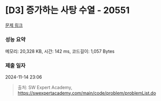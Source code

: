 # [D3] 증가하는 사탕 수열 - 20551 

[문제 링크](https://swexpertacademy.com/main/code/problem/problemDetail.do?contestProbId=AY4XhKTKU0IDFARM) 

### 성능 요약

메모리: 20,328 KB, 시간: 142 ms, 코드길이: 1,057 Bytes

### 제출 일자

2024-11-14 23:06



> 출처: SW Expert Academy, https://swexpertacademy.com/main/code/problem/problemList.do